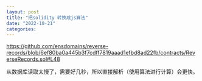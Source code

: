 ```yaml
---
layout: post
title: "把solidity 转换成js算法"
date: "2022-10-21"
categories: 
---
```

<p><a href="https://github.com/ensdomains/reverse-records/blob/6ef80ba0a445b3f7cdff7819aaad1efbd8ad22fb/contracts/ReverseRecords.sol#L48">https://github.com/ensdomains/reverse-records/blob/6ef80ba0a445b3f7cdff7819aaad1efbd8ad22fb/contracts/ReverseRecords.sol#L48</a></p>
<p>从数据库读取太慢了，需要好几秒，所以直接解析（使用算法进行计算）会更快。</p>
<p><img alt="" src="http://bug.sweetysoft.com/uploads/2022-10-20-14-59-23.png" /></p>
